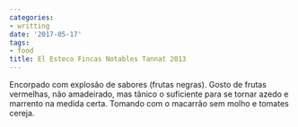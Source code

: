 ```yaml
---
categories:
- writting
date: '2017-05-17'
tags:
- food
title: El Esteco Fincas Notables Tannat 2013
---
```


Encorpado com explosão de sabores (frutas negras). Gosto de frutas vermelhas, não amadeirado, mas tânico o suficiente para se tornar azedo e marrento na medida certa. Tomando com o macarrão sem molho e tomates cereja.


